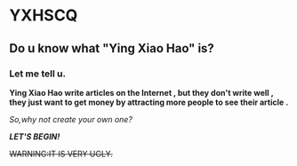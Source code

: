 # YXHSCQ
## Do u know what "Ying Xiao Hao" is?
### Let me tell u.
**Ying Xiao Hao write articles on the Internet , but they don't write well , they just want to get money by attracting more people to see their article .**

_So,why not create your own one?_

***LET'S BEGIN!***

~~WARNING:IT IS VERY UGLY.~~
